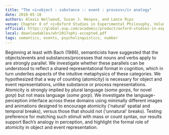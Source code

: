 ```yaml
---
title: "The <i>object : substance :: event : process</i> analogy"
date: 2018-05-10
authors: Alexis Wellwood, Susan J. Hespos, and Lance Rips
venue: Chapter 8 of <i>Oxford Studies in Experimental Philosophy, Volume 2</i>, Oxford University Press
official: https://global.oup.com/academic/product/oxford-studies-in-experimental-philosophy-volume-2-9780198815259
local: downloadables/whr2017xphi-accepted.pdf
tags: semantics, events, psycholinguistics, number
---
```


Beginning at least with Bach (1986), semanticists have suggested that the objects/events and substances/processes that nouns and verbs apply to are strongly parallel. We investigate whether these parallels can be understood to reflect a shared representational format in cognition, which in turn underlies aspects of the intuitive metaphysics of these categories. We hypothesized that a way of counting (atomicity) is necessary for object and event representations, unlike substance or process representations. Atomicity is strongly implied by plural language (*some gorps*, for novel *gorp*) but not mass language (*some gorp*). We investigate the language-perception interface across these domains using minimally different images and animations designed to encourage atomicity ('natural' spatial and temporal breaks), versus those that should not ('unnatural' breaks). Testing preference for matching such stimuli with mass or count syntax, our results support Bach’s analogy in perception, and highlight the formal role of atomicity in object and event representation.